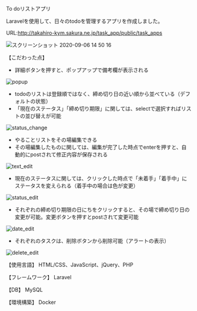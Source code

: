 To doリストアプリ

Laravelを使用して、日々のtodoを管理するアプリを作成しました。

URL:http://takahiro-kym.sakura.ne.jp/task_app/public/task_apps

![スクリーンショット 2020-09-06 14 50 16](https://user-images.githubusercontent.com/63849657/92319138-71789800-f050-11ea-9277-2be88d49b156.png)

【こだわった点】

- 詳細ボタンを押すと、ポップアップで備考欄が表示される

![popup](https://user-images.githubusercontent.com/63849657/90130317-3b276000-dda5-11ea-830e-181be3674fae.gif)

- todoのリストは登録順ではなく、締め切り日の近い順から並べている（デフォルトの状態）
- 「現在のステータス」「締め切り期限」に関しては、selectで選択すればリストの並び替えが可能

![status_change](https://user-images.githubusercontent.com/63849657/90130568-a40ed800-dda5-11ea-99b8-14e5ac57752a.gif)

- やることリストをその場編集できる
- その場編集したものに関しては、編集が完了した時点でenterを押すと、自動的にpostされて修正内容が保存される

![text_edit](https://user-images.githubusercontent.com/63849657/92319193-f5328480-f050-11ea-85f6-1673e0b3da4a.gif)

- 現在のステータスに関しては、クリックした時点で「未着手」「着手中」にステータスを変えられる（着手中の場合は色が変更）

![status_edit](https://user-images.githubusercontent.com/63849657/92319270-404c9780-f051-11ea-83d0-c4aba6344bbe.gif)

- それぞれの締め切り期限の日にちをクリックすると、その場で締め切り日の変更が可能。変更ボタンを押すとpostされて変更可能

![date_edit](https://user-images.githubusercontent.com/63849657/92319322-a6d1b580-f051-11ea-9671-010105d2bf17.gif)

- それぞれのタスクは、削除ボタンから削除可能（アラートの表示）

![delete_edit](https://user-images.githubusercontent.com/63849657/92319346-f1533200-f051-11ea-87e0-e444f7f9944d.gif)

【使用言語】 HTML/CSS、JavaScript、jQuery、PHP

【フレームワーク】 Laravel

【DB】 MySQL

【環境構築】 Docker
